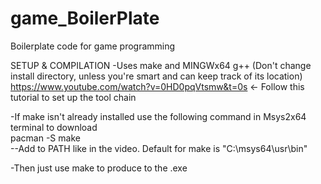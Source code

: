 # game_BoilerPlate
Boilerplate code for game programming


SETUP & COMPILATION
-Uses make and MINGWx64 g++ (Don't change install directory, unless you're smart and can keep track of its location) 
https://www.youtube.com/watch?v=0HD0pqVtsmw&t=0s <- Follow this tutorial to set up the tool chain   

-If make isn't already installed use the following command in Msys2x64 terminal to download  
pacman -S make   
--Add to PATH like in the video. Default for make is "C:\msys64\usr\bin"   

-Then just use make to produce to the .exe   
